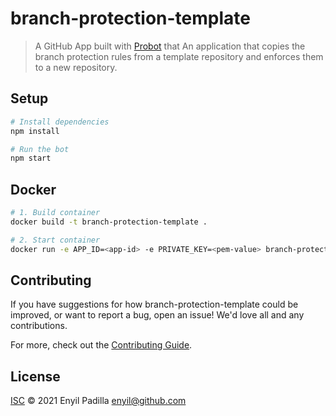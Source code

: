 # branch-protection-template

> A GitHub App built with [Probot](https://github.com/probot/probot) that An application that copies the branch protection rules from a template repository and enforces them to a new repository.

## Setup

```sh
# Install dependencies
npm install

# Run the bot
npm start
```

## Docker

```sh
# 1. Build container
docker build -t branch-protection-template .

# 2. Start container
docker run -e APP_ID=<app-id> -e PRIVATE_KEY=<pem-value> branch-protection-template
```

## Contributing

If you have suggestions for how branch-protection-template could be improved, or want to report a bug, open an issue! We'd love all and any contributions.

For more, check out the [Contributing Guide](CONTRIBUTING.md).

## License

[ISC](LICENSE) © 2021 Enyil Padilla <enyil@github.com>
